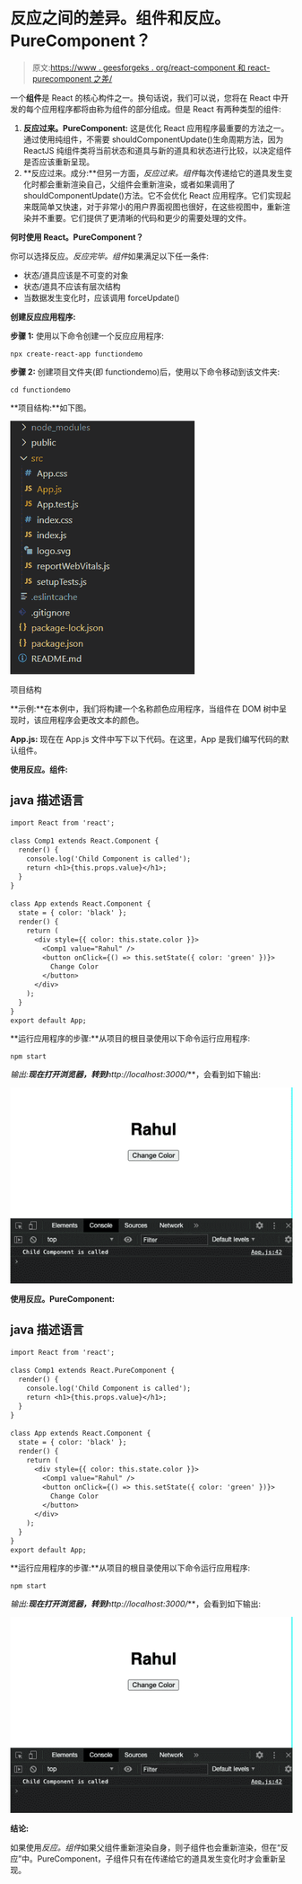 # 反应之间的差异。组件和反应。PureComponent？

> 原文:[https://www . geesforgeks . org/react-component 和 react-purecomponent 之差/](https://www.geeksforgeeks.org/difference-between-react-component-and-react-purecomponent/)

一个**组件**是 React 的核心构件之一。换句话说，我们可以说，您将在 React 中开发的每个应用程序都将由称为组件的部分组成。但是 React 有两种类型的组件:

1.  **反应过来。PureComponent:** 这是优化 React 应用程序最重要的方法之一。通过使用纯组件，不需要 shouldComponentUpdate()生命周期方法，因为 ReactJS 纯组件类将当前状态和道具与新的道具和状态进行比较，以决定组件是否应该重新呈现。
2.  **反应过来。成分:**但另一方面，*反应过来。组件*每次传递给它的道具发生变化时都会重新渲染自己，父组件会重新渲染，或者如果调用了 shouldComponentUpdate()方法。它不会优化 React 应用程序。它们实现起来既简单又快速，对于非常小的用户界面视图也很好，在这些视图中，重新渲染并不重要。它们提供了更清晰的代码和更少的需要处理的文件。

**何时使用 React。PureComponent？**

你可以选择反应。*反应完毕。组件*如果满足以下任一条件:

*   状态/道具应该是不可变的对象
*   状态/道具不应该有层次结构
*   当数据发生变化时，应该调用 forceUpdate()

**创建反应应用程序:**

**步骤 1:** 使用以下命令创建一个反应应用程序:

```
npx create-react-app functiondemo
```

**步骤 2:** 创建项目文件夹(即 functiondemo)后，使用以下命令移动到该文件夹:

```
cd functiondemo
```

**项目结构:**如下图。

![](img/f04ae0d8b722a9fff0bd9bd138b29c23.png)

项目结构

**示例:**在本例中，我们将构建一个名称颜色应用程序，当组件在 DOM 树中呈现时，该应用程序会更改文本的颜色。

**App.js:** 现在在 App.js 文件中写下以下代码。在这里，App 是我们编写代码的默认组件。

**使用反应。组件:**

## java 描述语言

```
import React from 'react';

class Comp1 extends React.Component {
  render() {
    console.log('Child Component is called');
    return <h1>{this.props.value}</h1>;
  }
}

class App extends React.Component {
  state = { color: 'black' };
  render() {
    return (
      <div style={{ color: this.state.color }}>
        <Comp1 value="Rahul" />
        <button onClick={() => this.setState({ color: 'green' })}>
          Change Color
        </button>
      </div>
    );
  }
}
export default App;
```

**运行应用程序的步骤:**从项目的根目录使用以下命令运行应用程序:

```
npm start
```

**输出:**现在打开浏览器，转到***http://localhost:3000/***，会看到如下输出:

![](img/e528376514c581ebf23453097a48ca64.png)

**使用反应。PureComponent:**

## java 描述语言

```
import React from 'react';

class Comp1 extends React.PureComponent {
  render() {
    console.log('Child Component is called');
    return <h1>{this.props.value}</h1>;
  }
}

class App extends React.Component {
  state = { color: 'black' };
  render() {
    return (
      <div style={{ color: this.state.color }}>
        <Comp1 value="Rahul" />
        <button onClick={() => this.setState({ color: 'green' })}>
          Change Color
        </button>
      </div>
    );
  }
}
export default App;
```

**运行应用程序的步骤:**从项目的根目录使用以下命令运行应用程序:

```
npm start
```

**输出:**现在打开浏览器，转到***http://localhost:3000/***，会看到如下输出:

![](img/185ad3d5da1080e3a369fe8a52ac9678.png)

**结论:**

如果使用*反应。组件*如果父组件重新渲染自身，则子组件也会重新渲染，但在“反应”中。PureComponent，子组件只有在传递给它的道具发生变化时才会重新呈现。